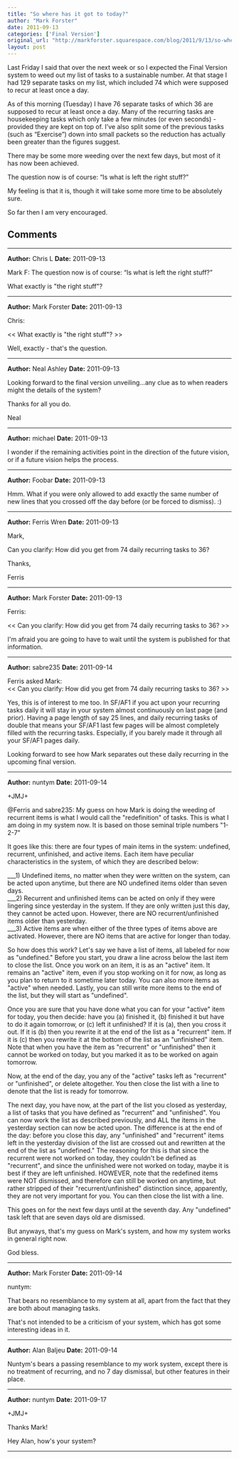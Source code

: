 ```yaml
---
title: "So where has it got to today?"
author: "Mark Forster"
date: 2011-09-13
categories: ['Final Version']
original_url: "http://markforster.squarespace.com/blog/2011/9/13/so-where-has-it-got-to-today.html"
layout: post
---
```


Last Friday I said that over the next week or so I expected the Final Version system to weed out my list of tasks to a sustainable number. At that stage I had 129 separate tasks on my list, which included 74 which were supposed to recur at least once a day.

As of this morning (Tuesday) I have 76 separate tasks of which 36 are supposed to recur at least once a day. Many of the recurring tasks are housekeeping tasks which only take a few minutes (or even seconds) - provided they are kept on top of. I’ve also split some of the previous tasks (such as “Exercise”) down into small packets so the reduction has actually been greater than the figures suggest.

There may be some more weeding over the next few days, but most of it has now been achieved.

The question now is of course: “Is what is left the right stuff?”

My feeling is that it is, though it will take some more time to be absolutely sure.

So far then I am very encouraged.


## Comments

---

**Author:** Chris L
**Date:** 2011-09-13

Mark F: The question now is of course: “Is what is left the right stuff?”  
  
What exactly is "the right stuff"?

---

**Author:** Mark Forster
**Date:** 2011-09-13

Chris:  
  
<< What exactly is "the right stuff"? >>  
  
Well, exactly - that's the question.

---

**Author:** Neal Ashley
**Date:** 2011-09-13

Looking forward to the final version unveiling...any clue as to when readers might the details of the system?  
  
Thanks for all you do.   
  
Neal

---

**Author:** michael
**Date:** 2011-09-13

I wonder if the remaining activities point in the direction of the future vision, or if a future vision helps the process.

---

**Author:** Foobar
**Date:** 2011-09-13

Hmm. What if you were only allowed to add exactly the same number of new lines that you crossed off the day before (or be forced to dismiss). :)

---

**Author:** Ferris Wren
**Date:** 2011-09-13

Mark,  
  
Can you clarify: How did you get from 74 daily recurring tasks to 36?  
  
Thanks,  
  
Ferris

---

**Author:** Mark Forster
**Date:** 2011-09-13

Ferris:  
  
<< Can you clarify: How did you get from 74 daily recurring tasks to 36? >>  
  
I'm afraid you are going to have to wait until the system is published for that information.

---

**Author:** sabre235
**Date:** 2011-09-14

Ferris asked Mark:  
<< Can you clarify: How did you get from 74 daily recurring tasks to 36? >>  
  
Yes, this is of interest to me too. In SF/AF1 if you act upon your recurring tasks daily it will stay in your system almost continuously on last page (and prior). Having a page length of say 25 lines, and daily recurring tasks of double that means your SF/AF1 last few pages will be almost completely filled with the recurring tasks. Especially, if you barely made it through all your SF/AF1 pages daily.  
  
Looking forward to see how Mark separates out these daily recurring in the upcoming final version.

---

**Author:** nuntym
**Date:** 2011-09-14

+JMJ+  
  
@Ferris and sabre235: My guess on how Mark is doing the weeding of recurrent items is what I would call the "redefinition" of tasks. This is what I am doing in my system now. It is based on those seminal triple numbers "1-2-7"  
  
It goes like this: there are four types of main items in the system: undefined, recurrent, unfinished, and active items. Each item have peculiar characteristics in the system, of which they are described below:  
  
\_\_\_1) Undefined items, no matter when they were written on the system, can be acted upon anytime, but there are NO undefined items older than seven days.  
\_\_\_2) Recurrent and unfinished items can be acted on only if they were lingering since yesterday in the system. If they are only written just this day, they cannot be acted upon. However, there are NO recurrent/unfinished items older than yesterday.  
\_\_\_3) Active items are when either of the three types of items above are activated. However, there are NO items that are active for longer than today.  
  
So how does this work? Let's say we have a list of items, all labeled for now as "undefined." Before you start, you draw a line across below the last item to close the list. Once you work on an item, it is <redefined> as an "active" item. It remains an "active" item, even if you stop working on it for now, as long as you plan to return to it sometime later today. You can also <redefine> more items as "active" when needed. Lastly, you can still write more items to the end of the list, but they will start as "undefined".  
  
Once you are sure that you have done what you can for your "active" item for today, you then decide: have you (a) finished it, (b) finished it but have to do it again tomorrow, or (c) left it unfinished? If it is (a), then you cross it out. If it is (b) then you rewrite it at the end of the list <redefined> as a "recurrent" item. If it is (c) then you rewrite it at the bottom of the list <redefined> as an "unfinished" item. Note that when you have <redefined> the item as "recurrent" or "unfinished" then it cannot be worked on today, but you marked it as to be worked on again tomorrow.  
  
Now, at the end of the day, you <redefine> any of the "active" tasks left as "recurrent" or "unfinished", or delete altogether. You then close the list with a line to denote that the list is ready for tomorrow.  
  
The next day, you have now, at the part of the list you closed as yesterday, a list of tasks that you have defined as "recurrent" and "unfinished". You can now work the list as described previously, and ALL the items in the yesterday section can now be acted upon. The difference is at the end of the day: before you close this day, any "unfinished" and "recurrent" items left in the yesterday division of the list are crossed out and rewritten at the end of the list <redefined> as "undefined." The reasoning for this is that since the recurrent were not worked on today, they couldn't be defined as "recurrent", and since the unfinished were not worked on today, maybe it is best if they are left unfinished. HOWEVER, note that the redefined items were NOT dismissed, and therefore can still be worked on anytime, but rather stripped of their "recurrent/unfinished" distinction since, apparently, they are not very important for you. You can then close the list with a line.  
  
This goes on for the next few days until at the seventh day. Any "undefined" task left that are seven days old are dismissed.  
  
But anyways, that's my guess on Mark's system, and how my system works in general right now.  
  
God bless.

---

**Author:** Mark Forster
**Date:** 2011-09-14

nuntym:  
  
That bears no resemblance to my system at all, apart from the fact that they are both about managing tasks.  
  
That's not intended to be a criticism of your system, which has got some interesting ideas in it.

---

**Author:** Alan Baljeu
**Date:** 2011-09-14

Nuntym's bears a passing resemblance to my work system, except there is no treatment of recurring, and no 7 day dismissal, but other features in their place.

---

**Author:** nuntym
**Date:** 2011-09-17

+JMJ+  
  
Thanks Mark!  
  
Hey Alan, how's your system?

---
